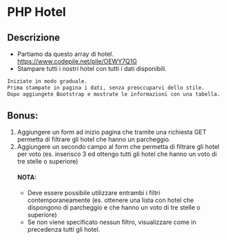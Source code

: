 # PHP Hotel

## Descrizione

- Partiamo da questo array di hotel. https://www.codepile.net/pile/OEWY7Q1G
- Stampare tutti i nostri hotel con tutti i dati disponibili.

```txt
Iniziate in modo graduale.
Prima stampate in pagina i dati, senza preoccuparvi dello stile.
Dopo aggiungete Bootstrap e mostrate le informazioni con una tabella.
```

## Bonus:

1. Aggiungere un form ad inizio pagina che tramite una richiesta GET permetta di filtrare gli hotel che hanno un parcheggio.
2. Aggiungere un secondo campo al form che permetta di filtrare gli hotel per voto (es. inserisco 3 ed ottengo tutti gli hotel che hanno un voto di tre stelle o superiore)
   #### NOTA:
   - Deve essere possibile utilizzare entrambi i filtri contemporaneamente (es. ottenere una lista con hotel che dispongono di parcheggio e che hanno un voto di tre stelle o superiore)
   - Se non viene specificato nessun filtro, visualizzare come in precedenza tutti gli hotel.
